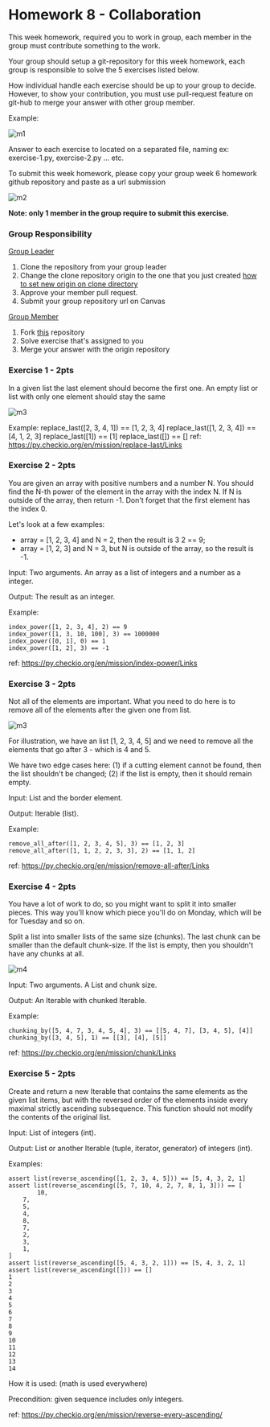 # Homework 8 - Collaboration

This week homework, required you to work in group, each member in the group must contribute something to the work.

Your group should setup a git-repository for this week homework, each group is responsible to solve the 5 exercises listed below.

How individual handle each exercise should be up to your group to decide. However, to show your contribution, you must use pull-request feature on git-hub to merge your answer with other group member.

Example:

![m1](resources/image_2023-07-28_11-29-47.png)

Answer to each exercise to located on a separated file, naming ex: exercise-1.py, exercise-2.py … etc.

To submit this week homework, please copy your group week 6 homework github repository and paste as a url submission

![m2](resources/image_2023-07-28_11-30-52.png)

**Note: only 1 member in the group require to submit this exercise.**

### Group Responsibility

<u>Group Leader</u>

1. Clone the repository from your group leader
2. Change the clone repository origin to the one that you just created [how to set new origin on clone directory](https://github.com/joechea-aupp/github_tut)
3. Approve your member pull request.
4. Submit your group repository url on Canvas

<u>Group Member</u>

1. Fork [this](https://github.com/joechea-aupp/homework_8_collab) repository
2. Solve exercise that's assigned to you
3. Merge your answer with the origin repository

### Exercise 1 - **2pts**

In a given list the last element should become the first one. An empty list or list with only one element should stay the same

![m3](resources/image_2023-07-28_11-34-30.png)

Example:
replace_last([2, 3, 4, 1]) == [1, 2, 3, 4]
replace_last([1, 2, 3, 4]) == [4, 1, 2, 3]
replace_last([1]) == [1]
replace_last([]) == []
ref: https://py.checkio.org/en/mission/replace-last/Links

### Exercise 2 - **2pts**

You are given an array with positive numbers and a number N. You should find the N-th power of the element in the array with the index N. If N is outside of the array, then return -1. Don't forget that the first element has the index 0.

Let's look at a few examples:

- array = [1, 2, 3, 4] and N = 2, then the result is 3 2 == 9;
- array = [1, 2, 3] and N = 3, but N is outside of the array, so the result is -1.

Input: Two arguments. An array as a list of integers and a number as a integer.

Output: The result as an integer.

Example:

```
index_power([1, 2, 3, 4], 2) == 9
index_power([1, 3, 10, 100], 3) == 1000000
index_power([0, 1], 0) == 1
index_power([1, 2], 3) == -1

```

ref: https://py.checkio.org/en/mission/index-power/Links

### Exercise 3 - **2pts**

Not all of the elements are important. What you need to do here is to remove all of the elements after the given one from list.

![m3](resources/image_2023-07-28_11-36-13.png)

For illustration, we have an list [1, 2, 3, 4, 5] and we need to remove all the elements that go after 3 - which is 4 and 5.

We have two edge cases here: (1) if a cutting element cannot be found, then the list shouldn't be changed; (2) if the list is empty, then it should remain empty.

Input: List and the border element.

Output: Iterable (list).

Example:

```
remove_all_after([1, 2, 3, 4, 5], 3) == [1, 2, 3]
remove_all_after([1, 1, 2, 2, 3, 3], 2) == [1, 1, 2]

```

ref: https://py.checkio.org/en/mission/remove-all-after/Links

### Exercise 4 - 2pts

You have a lot of work to do, so you might want to split it into smaller pieces. This way you'll know which piece you'll do on Monday, which will be for Tuesday and so on.

Split a list into smaller lists of the same size (chunks). The last chunk can be smaller than the default chunk-size. If the list is empty, then you shouldn't have any chunks at all.

![m4](resources/image_2023-07-28_11-37-25.png)

Input: Two arguments. A List and chunk size.

Output: An Iterable with chunked Iterable.

Example:

```
chunking_by([5, 4, 7, 3, 4, 5, 4], 3) == [[5, 4, 7], [3, 4, 5], [4]]
chunking_by([3, 4, 5], 1) == [[3], [4], [5]]

```

ref: https://py.checkio.org/en/mission/chunk/Links

### Exercise 5 - 2pts

Create and return a new Iterable that contains the same elements as the given list items, but with the reversed order of the elements inside every maximal strictly ascending subsequence. This function should not modify the contents of the original list.

Input: List of integers (int).

Output: List or another Iterable (tuple, iterator, generator) of integers (int).

Examples:

```
assert list(reverse_ascending([1, 2, 3, 4, 5])) == [5, 4, 3, 2, 1]
assert list(reverse_ascending([5, 7, 10, 4, 2, 7, 8, 1, 3])) == [
        10,
    7,
    5,
    4,
    8,
    7,
    2,
    3,
    1,
]
assert list(reverse_ascending([5, 4, 3, 2, 1])) == [5, 4, 3, 2, 1]
assert list(reverse_ascending([])) == []
1
2
3
4
5
6
7
8
9
10
11
12
13
14
```

How it is used: (math is used everywhere)

Precondition: given sequence includes only integers.

ref: https://py.checkio.org/en/mission/reverse-every-ascending/
